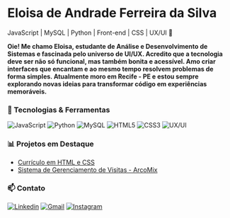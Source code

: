 # Eloisa de Andrade Ferreira da Silva

JavaScript | MySQL | Python | Front-end | CSS | UX/UI 🌱

<strong> Oie! Me chamo Eloisa, estudante de Análise e Desenvolvimento de Sistemas e fascinada pelo universo de UI/UX. Acredito que a tecnologia deve ser não só funcional, mas também bonita e acessível. Amo criar interfaces que encantam e ao mesmo tempo resolvem problemas de forma simples. Atualmente moro em Recife - PE e estou sempre explorando novas ideias para transformar código em experiências memoráveis. </strong>  


### 🚀 Tecnologias & Ferramentas
![JavaScript](https://img.shields.io/badge/JavaScript-F7DF1E?style=for-the-badge&logo=javascript&logoColor=black)
![Python](https://img.shields.io/badge/Python-3776AB?style=for-the-badge&logo=python&logoColor=white)
![MySQL](https://img.shields.io/badge/MySQL-005C84?style=for-the-badge&logo=mysql&logoColor=white)
![HTML5](https://img.shields.io/badge/HTML5-E34F26?style=for-the-badge&logo=html5&logoColor=white)
![CSS3](https://img.shields.io/badge/CSS3-1572B6?style=for-the-badge&logo=css3&logoColor=white)
![UX/UI](https://img.shields.io/badge/UX%2FUI-FF4088?style=for-the-badge&logo=figma&logoColor=white)

### 📊 Projetos em Destaque
- [Currículo em HTML e CSS](https://github.com/elowsz/tads039/blob/main/curriculo.html)
- [Sistema de Gerenciamento de Visitas - ArcoMix](https://github.com/elowsz/tads039.2)
  
### 📫 Contato
[![Linkedin](https://img.shields.io/badge/LinkedIn-0077B5?style=for-the-badge&logo=linkedin&logoColor=white)](https://www.linkedin.com/in/elowsz)   <a href="https://www.linkedin.com/in/elowsz/" alt="Linkedin">
[![Gmail](https://img.shields.io/badge/Gmail-D14836?style=for-the-badge&logo=gmail&logoColor=white)](mailto:eloisaandrade1006@gmail.com)   <a href="mailto:eloisaandrade1006@gmail.com" alt="Gmail">
[![Instagram](https://img.shields.io/badge/Instagram-E4405F?style=for-the-badge&logo=instagram&logoColor=white)](https://instagram.com/elowsz)  <a href="https://www.instagram.com/elowsz?igsh=MTBvZTFhejd2N2U0Mg%3D%3D&utm_source=qr" alt="Instagram">




